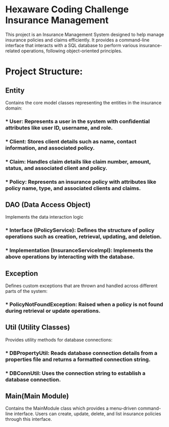 # Hexaware Coding Challenge Insurance Management

This project is an Insurance Management System designed to help manage insurance policies and claims efficiently. It provides a command-line interface that interacts with a SQL database to perform various insurance-related operations, following object-oriented principles.

# Project Structure:
## **Entity**
Contains the core model classes representing the entities in the insurance domain: <br>
### * User: Represents a user in the system with confidential attributes like user ID, username, and role.<br>
### * Client: Stores client details such as name, contact information, and associated policy.<br>
### * Claim: Handles claim details like claim number, amount, status, and associated client and policy.<br>
### * Policy: Represents an insurance policy with attributes like policy name, type, and associated clients and claims.<br>
## **DAO (Data Access Object)** <br>
Implements the data interaction logic <br>
### * Interface (IPolicyService): Defines the structure of policy operations such as creation, retrieval, updating, and deletion.<br>
### * Implementation (InsuranceServiceImpl): Implements the above operations by interacting with the database.<br>
## **Exception**<br>
Defines custom exceptions that are thrown and handled across different parts of the system:<br>
### * PolicyNotFoundException: Raised when a policy is not found during retrieval or update operations.<br>
## **Util (Utility Classes)** <br>
Provides utility methods for database connections:<br>
### * DBPropertyUtil: Reads database connection details from a properties file and returns a formatted connection string.<br>
### * DBConnUtil: Uses the connection string to establish a database connection.<br>
## **Main(Main Module)** <br>
Contains the MainModule class which provides a menu-driven command-line interface. Users can create, update, delete, and list insurance policies through this interface.<br>

